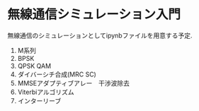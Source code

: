 # 無線通信シミュレーション入門

無線通信のシミュレーションとしてipynbファイルを用意する予定.

1. M系列
2. BPSK
3. QPSK QAM
4. ダイバーシチ合成(MRC SC)
5. MMSEアダプティブアレー　干渉波除去
6. Viterbiアルゴリズム
7. インターリーブ